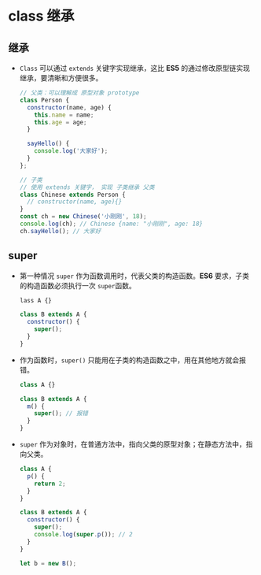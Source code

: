 # class 继承

## 继承

  - `Class` 可以通过 `extends` 关键字实现继承，这比 **ES5** 的通过修改原型链实现继承，要清晰和方便很多。

    ```javascript
    // 父类：可以理解成 原型对象 prototype
    class Person {
      constructor(name, age) {
        this.name = name;
        this.age = age;
      }

      sayHello() {
        console.log('大家好');
      }
    };

    // 子类
    // 使用 extends 关键字， 实现 子类继承 父类
    class Chinese extends Person {
      // constructor(name, age){}
    }
    const ch = new Chinese('小刚刚', 18);
    console.log(ch); // Chinese {name: "小刚刚", age: 18}
    ch.sayHello(); // 大家好
    ```

## super

  - 第一种情况 `super` 作为函数调用时，代表父类的构造函数。**ES6**  要求，子类的构造函数必须执行一次 `super`函数。

    ```javascript
    lass A {}

    class B extends A {
      constructor() {
        super();
      }
    }
    ```

  - 作为函数时，`super()` 只能用在子类的构造函数之中，用在其他地方就会报错。

    ```javascript
    class A {}

    class B extends A {
      m() {
        super(); // 报错
      }
    }
    ```

  - `super` 作为对象时，在普通方法中，指向父类的原型对象；在静态方法中，指向父类。

    ```javascript
    class A {
      p() {
        return 2;
      }
    }

    class B extends A {
      constructor() {
        super();
        console.log(super.p()); // 2
      }
    }

    let b = new B();
    ```
